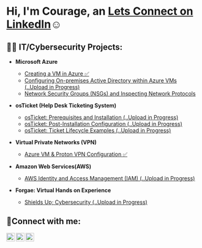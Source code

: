 <h1>Hi, I'm Courage, an <a href="https://www.linkedin.com/in/courage-acheampong-27530323b/">Lets Connect on LinkedIn</a>☺</h1>

<h2>👨‍💻 IT/Cybersecurity Projects:</h2>

- <b>Microsoft Azure</b>
  - [Creating a VM in Azure ✅](https://github.com/Courela23/vms-azure)
  - [Configuring On-premises Active Directory within Azure VMs (..Upload in Progress)](https://github.com/Courela23/configure-ad)
  - [Network Security Groups (NSGs) and Inspecting Network Protocols](https://github.com/Courela23/azure-network-protocols)
 
- <b>osTicket (Help Desk Ticketing System)</b>
  - [osTicket: Prerequisites and Installation (..Upload in Progress)](https://github.com/Courela23/osticket-prereqs)
  - [osTicket: Post-Installation Configuration (..Upload in Progress)](https://github.com/joshmadakorcc/post-install-config)
  - [osTicket: Ticket Lifecycle Examples (..Upload in Progress)](https://github.com/joshmadakorcc/ticket-lifecycle)
    
- <b>Virtual Private Networks (VPN)</b>
  - [Azure VM & Proton VPN Configuration ✅](https://github.com/Courela23/vpn-config)
    
- <b>Amazon Web Services(AWS)</b>
  - [AWS Identity and Access Management (IAM) (..Upload in Progress)](https://github.com/Courela23/aws-user-groups)
    
- <b>Forgae: Virtual Hands on Experience</b>
  - [Shields Up; Cybersecurity (..Upload in Progress)](https://github.com/Courela23/aws-user-groups)
<h2>🤳Connect with me:</h2>

[<img align="left" alt="Josh | Twitter" width="22px" src="https://cdn.jsdelivr.net/npm/simple-icons@v3/icons/twitter.svg" />][twitter]
[<img align="left" alt="Josh | LinkedIn" width="22px" src="https://cdn.jsdelivr.net/npm/simple-icons@v3/icons/linkedin.svg" />][linkedin]
[<img align="left" alt="Josh | Instagram" width="22px" src="https://cdn.jsdelivr.net/npm/simple-icons@v3/icons/instagram.svg" />][instagram]


[twitter]: https://twitter.com/Josh
[instagram]: https://www.instagram.com/Josh
[linkedin]: https://linkedin.com/in/Josh
